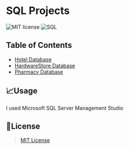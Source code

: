 # SQL Projects

![MIT license](https://img.shields.io/badge/License-MIT-blue?style=for-the-badge) ![SQL](https://img.shields.io/badge/Microsoft_SQL_Server-CC2927?style=for-the-badge&logo=microsoft-sql-server&logoColor=white)


## Table of Contents

- [Hotel Database](https://github.com/daniel-slosar/SQLProjects/tree/main/Hotel%20Database)
- [HardwareStore Database](https://github.com/daniel-slosar/SQLProjects/tree/main/Hardware%20Store%20Database)
- [Pharmacy Database](https://github.com/daniel-slosar/SQLProjects/tree/main/Pharmacy%20Database)



## 📈Usage

I used Microsoft SQL Server Management Studio



## 📝License

>[MIT License][mit]


[mit]:https://dillinger.io/
